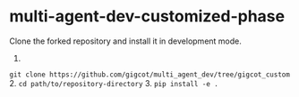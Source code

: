 # multi-agent-dev-customized-phase


Clone the forked repository and install it in development mode.

1.
```git clone https://github.com/gigcot/multi_agent_dev/tree/gigcot_custom```
2.
```cd path/to/repository-directory```
3.
```pip install -e .```
